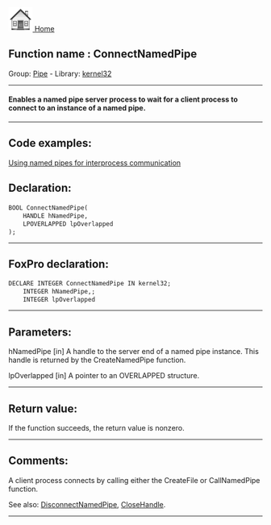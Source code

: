 [<img src="../../images/home.png"> Home ](https://github.com/VFPX/Win32API)  

## Function name : ConnectNamedPipe
Group: [Pipe](../../functions_group.md#Pipe)  -  Library: [kernel32](../../Libraries.md#kernel32)  
***  


#### Enables a named pipe server process to wait for a client process to connect to an instance of a named pipe. 
***  


## Code examples:
[Using named pipes for interprocess communication](../../samples/sample_522.md)  

## Declaration:
```foxpro  
BOOL ConnectNamedPipe(
	HANDLE hNamedPipe,
	LPOVERLAPPED lpOverlapped
);  
```  
***  


## FoxPro declaration:
```foxpro  
DECLARE INTEGER ConnectNamedPipe IN kernel32;
	INTEGER hNamedPipe,;
	INTEGER lpOverlapped  
```  
***  


## Parameters:
hNamedPipe 
[in] A handle to the server end of a named pipe instance. This handle is returned by the CreateNamedPipe function. 

lpOverlapped 
[in] A pointer to an OVERLAPPED structure.   
***  


## Return value:
If the function succeeds, the return value is nonzero.  
***  


## Comments:
A client process connects by calling either the CreateFile or CallNamedPipe function.  
  
See also: [DisconnectNamedPipe](../kernel32/DisconnectNamedPipe.md), [CloseHandle](../kernel32/CloseHandle.md).  
  
***  

